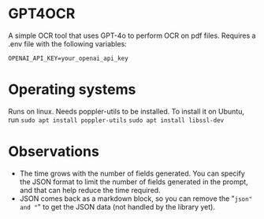 # GPT4OCR
A simple OCR tool that uses GPT-4o to perform OCR on pdf files.
Requires a .env file with the following variables:
```
OPENAI_API_KEY=your_openai_api_key
```

# Operating systems
Runs on linux. Needs poppler-utils to be installed. To install it on Ubuntu, run
`sudo apt install poppler-utils`
`sudo apt install libssl-dev`

# Observations
* The time grows with the number of fields generated. You can specify the JSON format to limit the number of fields generated in the prompt, and that can help reduce the time required.
* JSON comes back as a markdown block, so you can remove the "```json" and "```" to get the JSON data (not handled by the library yet).